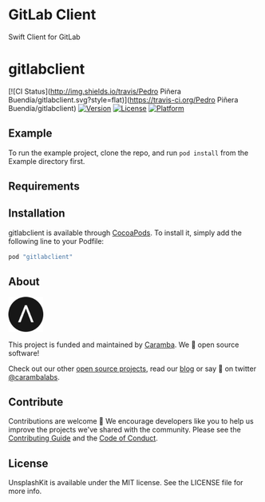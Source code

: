 GitLab Client
==============
Swift Client for GitLab

# gitlabclient

[![CI Status](http://img.shields.io/travis/Pedro Piñera Buendía/gitlabclient.svg?style=flat)](https://travis-ci.org/Pedro Piñera Buendía/gitlabclient)
[![Version](https://img.shields.io/cocoapods/v/gitlabclient.svg?style=flat)](http://cocoapods.org/pods/gitlabclient)
[![License](https://img.shields.io/cocoapods/l/gitlabclient.svg?style=flat)](http://cocoapods.org/pods/gitlabclient)
[![Platform](https://img.shields.io/cocoapods/p/gitlabclient.svg?style=flat)](http://cocoapods.org/pods/gitlabclient)

## Example

To run the example project, clone the repo, and run `pod install` from the Example directory first.

## Requirements

## Installation

gitlabclient is available through [CocoaPods](http://cocoapods.org). To install
it, simply add the following line to your Podfile:

```ruby
pod "gitlabclient"
```

## About

<img src="https://github.com/carambalabs/Foundation/blob/master/ASSETS/avatar_rounded.png?raw=true" width="70" />

This project is funded and maintained by [Caramba](http://caramba.io). We 💛 open source software!

Check out our other [open source projects](https://github.com/carambalabs/), read our [blog](http://blog.caramba.io) or say :wave: on twitter [@carambalabs](http://twitter.com/carambalabs).

## Contribute

Contributions are welcome :metal: We encourage developers like you to help us improve the projects we've shared with the community. Please see the [Contributing Guide](https://github.com/carambalabs/Foundation/blob/master/CONTRIBUTING.md) and the [Code of Conduct](https://github.com/carambalabs/Foundation/blob/master/CONDUCT.md).

## License

UnsplashKit is available under the MIT license. See the LICENSE file for more info.
